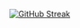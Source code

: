 <a href="https://git.io/streak-stats"><img src="https://streak-stats.demolab.com?user=renegade2k6&theme=ayu-mirage" alt="GitHub Streak" /></a>

